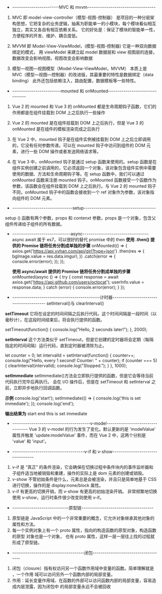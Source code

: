 - ------------------------MVC 和 mvvm-----------------------------------

1. MVC 即 model-view-controller（模型-视图-控制器）
   是项目的一种分层架构思想，它把复杂的业务逻辑，抽离为职能单一的小模块，每个模块看似相互独立，其实又各自有相互依赖关系。
   它的好处是：保证了模块的智能单一性，方便程序的开发、维护、耦合度低。

2. MVVM 即 Model-View-ViewModel，(模型-视图-控制器)
   它是一种双向数据绑定的模式， 用 viewModel 来建立起 model 数据层和 view 视图层的连接，数据改变会影响视图，视图改变会影响数据

3. 模型—视图—视图模型（Model-View-ViewModel，MVVM）
   本质上是 MVC（模型—视图—控制器）的改进版，其最重要的特性是数据绑定（data binding）
   此外还包括依赖注入，路由配置，数据模板等一些特性。

- -------------------------mounted 和 onMounted--------------------------------

1. Vue 2 的 mounted 和 Vue 3 的 onMounted 都是生命周期钩子函数，它们的作用都是在组件挂载到 DOM 上之后执行一些操作

2. Vue 2 的 mounted 是在组件挂载到 DOM 上之后执行，但是 Vue 3 的 onMounted 是在组件的模板渲染完成之后执行

3. 在 Vue 2 中，mounted 钩子是在组件实例被挂载到 DOM 上之后立即调用的，它没有任何参数传递。可以在 mounted 钩子中访问到组件的 DOM 元素，进行一些 DOM 操作或者发送网络请求等。

4. 在 Vue 3 中，onMounted 钩子是通过 setup 函数来使用的。setup 函数是在组件实例创建之前调用的，它必须返回一个对象，该对象包含组件实例中需要使用的数据、方法和生命周期钩子等。在 setup 函数中，我们可以通过 onMounted 函数来注册 mounted 钩子。onMounted 函数接受一个函数作为参数，该函数会在组件挂载到 DOM 上之后执行。与 Vue 2 的 mounted 钩子不同，onMounted 钩子中的函数会接收到一个 ref 对象作为参数，该对象指向组件的 DOM 元素。

- -------------------------------setup-------------------------------------

setup () 函数有两个参数，props 和 contenxt 参数，props 是一个对象，包含父组件传递给子组件的所有数据。

- ------------------------------async----------------------------------
  async await 属于 es7，可以很好的替代 promise 中的 then
  **使用 .then() 提供的 Promise 链将任务分割成单独的步骤**
  onMounted(() => {
  axios.get('https://api.vvhan.com/api/girl?type=json')
  .then(res => {
  bgImage.value = res.data.imgurl;
  })
  .catch(error => {
  console.error(error);
  });
  });

  **使用 async/await 提供的 Promise 链将任务分割成单独的步骤**
  onMounted(async () => {
  try {
  const response = await axios.get('https://api.github.com/users/octocat');
  userInfo.value = response.data;
  } catch (error) {
  console.error(error);
  }
  });

- ---------------------------------------------计时器----------------------------------------
  setInterval()与 clearInterval()

**setTimeout**
它将在设定的时间间隔之后执行代码。这个时间间隔是一段时间（以毫秒计），在这段时间结束后，将会执行提供的函数。

setTimeout(function() {
console.log("Hello, 2 seconds later!");
}, 2000);

**setInterval**
这个方法类似于 setTimeout，但是它创建的定时器将会定期（每隔指定的时间间隔）运行代码，直到定时器被清除为止。

let counter = 0;
let intervalId = setInterval(function() {
counter++;
console.log("Hello, every 1 second! Counter: " + counter);
if (counter === 5) {
clearInterval(intervalId);
console.log("Stopped.");
}
}, 1000);

**setImmediate**
setImmediate()方法会立即执行提供的函数，但是它会等待当前代码执行完毕后再执行。
会在 I/O 操作后，但是在 setTimeout 和 setInterval 之前，立即异步地执行回调函数。

**示例**
console.log('start');
setImmediate(() => {
console.log('this is set immediate');
});
console.log('end');

**输出结果为**
start
end
this is set immediate

- ----------------------------------------v-model----------------------------------
  Vue 3 的 v-model 的行为发生了变化。默认更新的是 'modelValue' 属性并触发 'update:modelValue' 事件，而在 Vue 2 中，这两个分别是 'value' 和 'input'。

- -------------------------------------v-if 和 v-show----------------------------------

1. v-if 是 “真正” 的条件渲染，它会确保在切换过程中条件块内的事件监听器和子组件适当地被销毁和重建，操作的实际上是 dom 元素的创建或销毁。
2. v-show 不管初始条件是什么，元素总是会被渲染，并且只是简单地基于 CSS 进行切换，操作的是 display:none/block 属性。
3. v-if 有更高的切换开销，而 v-show 有更高的初始渲染开销。
   非常频繁地切换使用 v-show，运行时条件很少改变则使用 v-if。

- -----------------------------原型链-------------------------------------

1.  原型链是 JavaScript 中的一个非常重要的概念，它允许对象继承其他对象的属性和方法。
2.  每一个实例对象上有一个 proto 属性，指向的构造函数的原型对象，构造函数的原型 对象也是一个对象， 也有 proto 属性，这样一层一层往上找的过程就形成了原型链。

- -------------------------------------闭包-------------------------------------

1. 闭包（closure）指有权访问另一个函数作用域中变量的函数。简单理解就是 ，一个作用 域可以访问另外一个函数内部的局部变量。
2. 作用：延长变量作用域、在函数的外部可以访问函数内部的局部变量，容易造成内层泄露，因为闭包中 的局部变量永远不会被回收
